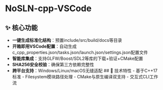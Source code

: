 # NoSLN-cpp-VSCode
## ✨ 核心功能 
- **一键生成标准化结构**：预置include/src/build/docs等目录 
- **开箱即用VSCode配置**：自动生成c_cpp_properties.json/tasks.json/launch.json/settings.json配置文件 
- **智能库集成**：支持GLFW/Boost/SDL2等库的下载+验证+CMake配置 
- **SHA256安全校验**：确保第三方依赖完整性 
- **跨平台支持**：Windows/Linux/macOS无缝适配  ## 
🚀 技术特性 - 基于C++17标准 - Filesystem模块路径处理 - CMake与原生编译双支持 - 交互式CLI工作流
